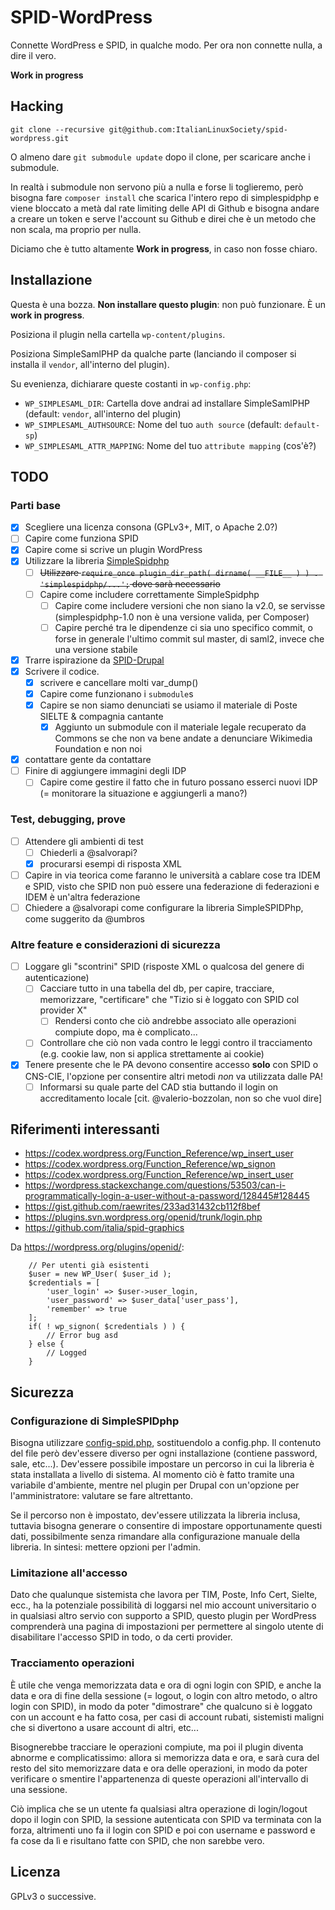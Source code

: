 # SPID-WordPress
Connette WordPress e SPID, in qualche modo. Per ora non connette nulla, a dire il vero.

**Work in progress**

## Hacking

    git clone --recursive git@github.com:ItalianLinuxSociety/spid-wordpress.git

O almeno dare `git submodule update` dopo il clone, per scaricare anche i submodule.

In realtà i submodule non servono più a nulla e forse li toglieremo, però bisogna fare `composer install`
che scarica l'intero repo di simplespidphp e viene bloccato a metà dal rate limiting delle API di Github
e bisogna andare a creare un token e serve l'account su Github e direi che è un metodo che non scala,
ma proprio per nulla.

Diciamo che è tutto altamente **Work in progress**, in caso non fosse chiaro.

## Installazione
Questa è una bozza. **Non installare questo plugin**: non può funzionare. È un **work in progress**.

Posiziona il plugin nella cartella `wp-content/plugins`.

Posiziona SimpleSamlPHP da qualche parte (lanciando il composer si installa il `vendor`, all'interno del plugin).

Su evenienza, dichiarare queste costanti in `wp-config.php`:

* `WP_SIMPLESAML_DIR`: Cartella dove andrai ad installare SimpleSamlPHP (default: `vendor`, all'interno del plugin)
* `WP_SIMPLESAML_AUTHSOURCE`: Nome del tuo `auth source` (default: `default-sp`)
* `WP_SIMPLESAML_ATTR_MAPPING`: Nome del tuo `attribute mapping` (cos'è?)

## TODO

### Parti base
- [X] Scegliere una licenza consona (GPLv3+, MIT, o Apache 2.0?)
- [ ] Capire come funziona SPID
- [X] Capire come si scrive un plugin WordPress
- [X] Utilizzare la libreria [SimpleSpidphp](https://github.com/dev4pa/simplespidphp)
    - [ ] ~~Utilizzare `require_once plugin_dir_path( dirname( __FILE__ ) ) . 'simplespidphp/...';` dove sarà necessario~~
    - [ ] Capire come includere correttamente SimpleSpidphp
        - [ ] Capire come includere versioni che non siano la v2.0, se servisse (simplespidphp-1.0 non è una versione valida, per Composer)
        - [ ] Capire perché tra le dipendenze ci sia uno specifico commit, o forse in generale l'ultimo commit sul master, di saml2, invece che una versione stabile
- [X] Trarre ispirazione da [SPID-Drupal](https://github.com/dev4pa/spid-drupal)
- [X] Scrivere il codice.
    - [X] scrivere e cancellare molti var_dump()
    - [X] Capire come funzionano i `submodule`s
    - [X] Capire se non siamo denunciati se usiamo il materiale di Poste SIELTE & compagnia cantante
        - [X] Aggiunto un submodule con il materiale legale recuperato da Commons se che non va bene andate a denunciare Wikimedia Foundation e non noi
- [X] contattare gente da contattare
- [ ] Finire di aggiungere immagini degli IDP
    - [ ] Capire come gestire il fatto che in futuro possano esserci nuovi IDP (= monitorare la situazione e aggiungerli a mano?)

### Test, debugging, prove
- [ ] Attendere gli ambienti di test
    - [ ] Chiederli a @salvorapi?
    - [X] procurarsi esempi di risposta XML
- [ ] Capire in via teorica come faranno le università a cablare cose tra IDEM e SPID, visto che SPID non può essere una federazione di federazioni e IDEM è un'altra federazione
- [ ] Chiedere a @salvorapi come configurare la libreria SimpleSPIDPhp, come suggerito da @umbros

### Altre feature e considerazioni di sicurezza
- [ ] Loggare gli "scontrini" SPID (risposte XML o qualcosa del genere di autenticazione)
    - [ ] Cacciare tutto in una tabella del db, per capire, tracciare, memorizzare, "certificare" che "Tizio si è loggato con SPID col provider X"
        - [ ] Rendersi conto che ciò andrebbe associato alle operazioni compiute dopo, ma è complicato...
    - [ ] Controllare che ciò non vada contro le leggi contro il tracciamento (e.g. cookie law, non si applica strettamente ai cookie)
- [X] Tenere presente che le PA devono consentire accesso **solo** con SPID o CNS-CIE, l'opzione per consentire altri metodi *non* va utilizzata dalle PA!
    - [ ] Informarsi su quale parte del CAD stia buttando il login on accreditamento locale [cit. @valerio-bozzolan, non so che vuol dire]

## Riferimenti interessanti
* https://codex.wordpress.org/Function_Reference/wp_insert_user
* https://codex.wordpress.org/Function_Reference/wp_signon
* https://codex.wordpress.org/Function_Reference/wp_insert_user
* https://wordpress.stackexchange.com/questions/53503/can-i-programmatically-login-a-user-without-a-password/128445#128445
* https://gist.github.com/raewrites/233ad31432cb112f8bef
* https://plugins.svn.wordpress.org/openid/trunk/login.php
* https://github.com/italia/spid-graphics

Da https://wordpress.org/plugins/openid/:
```
    // Per utenti già esistenti
    $user = new WP_User( $user_id );
    $credentials = [
        'user_login' => $user->user_login,
        'user_password' => $user_data['user_pass'],
        'remember' => true
    ];
    if( ! wp_signon( $credentials ) ) {
        // Error bug asd
    } else {
        // Logged
    }
````

## Sicurezza

### Configurazione di SimpleSPIDphp
Bisogna utilizzare [config-spid.php](https://github.com/italia/spid-simplesamlphp/tree/master/config-templates/config-spid.php),
sostituendolo a config.php. Il contenuto del file però dev'essere diverso per ogni
installazione (contiene password, sale, etc...). Dev'essere possibile impostare
un percorso in cui la libreria è stata installata a livello di sistema. Al momento
ciò è fatto tramite una variabile d'ambiente, mentre nel plugin per Drupal con
un'opzione per l'amministratore: valutare se fare altrettanto.

Se il percorso non è impostato, dev'essere utilizzata la libreria inclusa,
tuttavia bisogna generare o consentire di impostare opportunamente questi
dati, possibilmente senza rimandare alla configurazione manuale della
libreria. In sintesi: mettere opzioni per l'admin.

### Limitazione all'accesso
Dato che qualunque sistemista che lavora per TIM, Poste, Info Cert, Sielte, ecc.,
ha la potenziale possibilità di loggarsi nel mio account universitario o in
qualsiasi altro servio con supporto a SPID, questo plugin per WordPress comprenderà
una pagina di impostazioni per permettere al singolo utente di disabilitare l'accesso
SPID in todo, o da certi provider.

### Tracciamento operazioni
È utile che venga memorizzata data e ora di ogni login con SPID, e anche la data e ora
di fine della sessione (= logout, o login con altro metodo, o altro login con SPID),
in modo da poter "dimostrare" che qualcuno si è loggato con un account e ha fatto cosa,
per casi di account rubati, sistemisti maligni che si divertono a usare account di altri,
etc...

Bisognerebbe tracciare le operazioni compiute, ma poi il plugin diventa abnorme e
complicatissimo: allora si memorizza data e ora, e sarà cura del resto del sito memorizzare
data e ora delle operazioni, in modo da poter verificare o smentire l'appartenenza di
queste operazioni all'intervallo di una sessione.

Ciò implica che se un utente fa qualsiasi altra operazione di login/logout dopo il
login con SPID, la sessione autenticata con SPID va terminata con la forza, altrimenti
uno fa il login con SPID e poi con username e password e fa cose da lì e risultano fatte
con SPID, che non sarebbe vero.

## Licenza
GPLv3 o successive.
